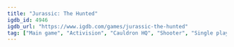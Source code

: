 ```yaml
---
title: "Jurassic: The Hunted"
igdb_id: 4946
igdb_url: "https://www.igdb.com/games/jurassic-the-hunted"
tag: ["Main game", "Activision", "Cauldron HQ", "Shooter", "Single player", "First person", "Science fiction"]
---
```

